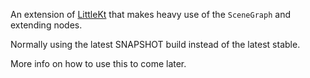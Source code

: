 An extension of [LittleKt](https://github.com/littlektframework/littlekt) that makes heavy use of the `SceneGraph` and
extending nodes.

Normally using the latest SNAPSHOT build instead of the latest stable.

More info on how to use this to come later.